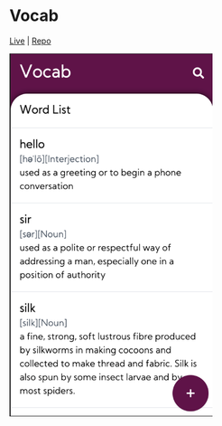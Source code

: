 # Vocab

[Live](https://demo-vocab.herokuapp.com/) | [Repo](https://github.com/ProCode2/vocab)

<img src="./vocab_screen_shot.png" width="360" height="642">
